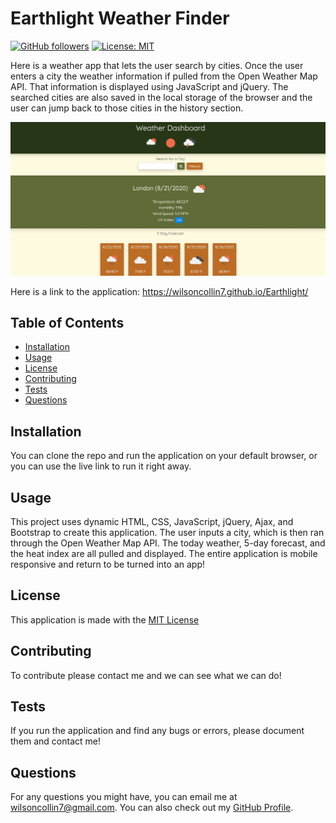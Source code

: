 # Earthlight Weather Finder 
  [![GitHub followers](https://img.shields.io/github/followers/wilsoncollin7.svg?style=social&label=Follow&maxAge=2592000)](https://github.com/wilsoncollin7?tab=followers) [![License: MIT](https://img.shields.io/badge/License-MIT-yellow.svg)](https://opensource.org/licenses/MIT)

  Here is a weather app that lets the user search by cities. Once the user enters a city the weather information if pulled from the Open Weather Map API. That information is displayed using JavaScript and jQuery. The searched cities are also saved in the local storage of the browser and the user can jump back to those cities in the history section.

<img src="assets/dev-docs/homePage.JPG">

Here is a link to the application: https://wilsoncollin7.github.io/Earthlight/

  ## Table of Contents

  - [Installation](#installation)
  - [Usage](#usage)
  - [License](#license)
  - [Contributing](#contributing)
  - [Tests](#tests)
  - [Questions](#questions)

  ## Installation

  You can clone the repo and run the application on your default browser, or you can use the live link to run it right away.

  ## Usage

  This project uses dynamic HTML, CSS, JavaScript, jQuery, Ajax, and Bootstrap to create this application. The user inputs a city, which is then ran through the Open Weather Map API. The today weather, 5-day forecast, and the heat index are all pulled and displayed. The entire application is mobile responsive and return to be turned into an app!

  ## License

  This application is made with the [MIT License](https://opensource.org/licenses/MIT)

  ## Contributing

  To contribute please contact me and we can see what we can do!

  ## Tests

  If you run the application and find any bugs or errors, please document them and contact me!

  ## Questions

  For any questions you might have, you can email me at wilsoncollin7@gmail.com. You can also check out my [GitHub Profile](https://github.com/wilsoncollin7).
